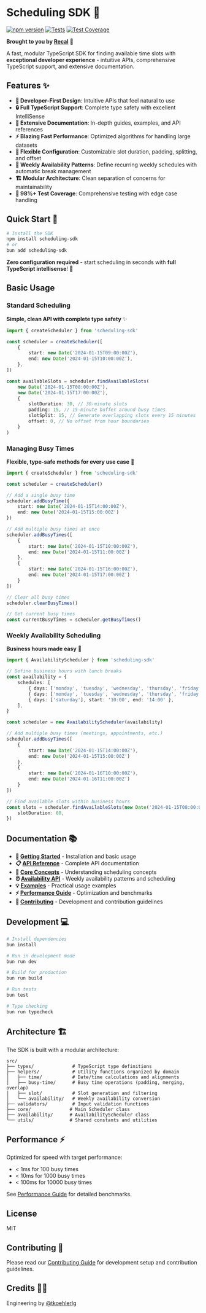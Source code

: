 # Scheduling SDK 📆

[![npm version](https://badge.fury.io/js/scheduling-sdk.svg)](https://badge.fury.io/js/scheduling-sdk)
[![Tests](https://github.com/recal-dev/scheduling-sdk/workflows/Tests/badge.svg)](https://github.com/recal-dev/scheduling-sdk/actions)
[![Test Coverage](https://codecov.io/gh/recal-dev/scheduling-sdk/branch/main/graph/badge.svg)](https://codecov.io/gh/recal-dev/scheduling-sdk)

**Brought to you by [Recal](https://recal.com)** 🚀

A fast, modular TypeScript SDK for finding available time slots with **exceptional developer experience** - intuitive APIs, comprehensive TypeScript support, and extensive documentation.

## Features ✨

- **🎯 Developer-First Design**: Intuitive APIs that feel natural to use
- **🔒 Full TypeScript Support**: Complete type safety with excellent IntelliSense
- **📖 Extensive Documentation**: In-depth guides, examples, and API references
- **⚡ Blazing Fast Performance**: Optimized algorithms for handling large datasets
- **🔧 Flexible Configuration**: Customizable slot duration, padding, splitting, and offset
- **📅 Weekly Availability Patterns**: Define recurring weekly schedules with automatic break management
- **🏗️ Modular Architecture**: Clean separation of concerns for maintainability
- **🧪 98%+ Test Coverage**: Comprehensive testing with edge case handling

## Quick Start 🚀

```bash
# Install the SDK
npm install scheduling-sdk
# or
bun add scheduling-sdk
```

**Zero configuration required** - start scheduling in seconds with **full TypeScript intellisense**! 🎉

## Basic Usage

### Standard Scheduling

**Simple, clean API with complete type safety** ✨

```typescript
import { createScheduler } from 'scheduling-sdk'

const scheduler = createScheduler([
    {
        start: new Date('2024-01-15T09:00:00Z'),
        end: new Date('2024-01-15T10:00:00Z'),
    },
])

const availableSlots = scheduler.findAvailableSlots(
    new Date('2024-01-15T08:00:00Z'),
    new Date('2024-01-15T17:00:00Z'),
    {
        slotDuration: 30, // 30-minute slots
        padding: 15, // 15-minute buffer around busy times
        slotSplit: 15, // Generate overlapping slots every 15 minutes
        offset: 0, // No offset from hour boundaries
    }
)
```

### Managing Busy Times

**Flexible, type-safe methods for every use case** 🔧

```typescript
import { createScheduler } from 'scheduling-sdk'

const scheduler = createScheduler()

// Add a single busy time
scheduler.addBusyTime({
    start: new Date('2024-01-15T14:00:00Z'),
    end: new Date('2024-01-15T15:00:00Z')
})

// Add multiple busy times at once
scheduler.addBusyTimes([
    {
        start: new Date('2024-01-15T10:00:00Z'),
        end: new Date('2024-01-15T11:00:00Z')
    },
    {
        start: new Date('2024-01-15T16:00:00Z'),
        end: new Date('2024-01-15T17:00:00Z')
    }
])

// Clear all busy times
scheduler.clearBusyTimes()

// Get current busy times
const currentBusyTimes = scheduler.getBusyTimes()
```

### Weekly Availability Scheduling

**Business hours made easy** 📅

```typescript
import { AvailabilityScheduler } from 'scheduling-sdk'

// Define business hours with lunch breaks
const availability = {
    schedules: [
        { days: ['monday', 'tuesday', 'wednesday', 'thursday', 'friday'], start: '09:00', end: '12:00' },
        { days: ['monday', 'tuesday', 'wednesday', 'thursday', 'friday'], start: '13:00', end: '17:00' },
        { days: ['saturday'], start: '10:00', end: '14:00' },
    ],
}

const scheduler = new AvailabilityScheduler(availability)

// Add multiple busy times (meetings, appointments, etc.)
scheduler.addBusyTimes([
    {
        start: new Date('2024-01-15T14:00:00Z'),
        end: new Date('2024-01-15T15:00:00Z')
    },
    {
        start: new Date('2024-01-16T10:00:00Z'),
        end: new Date('2024-01-16T11:00:00Z')
    }
])

// Find available slots within business hours
const slots = scheduler.findAvailableSlots(new Date('2024-01-15T08:00:00Z'), new Date('2024-01-15T18:00:00Z'), {
    slotDuration: 60,
})
```

## Documentation 📚

- **📖 [Getting Started](docs/getting-started.md)** - Installation and basic usage
- **📋 [API Reference](docs/api-reference.md)** - Complete API documentation
- **🧠 [Core Concepts](docs/core-concepts.md)** - Understanding scheduling concepts
- **⏰ [Availability API](docs/availability-api.md)** - Weekly availability patterns and scheduling
- **💡 [Examples](docs/examples.md)** - Practical usage examples
- **⚡ [Performance Guide](docs/performance.md)** - Optimization and benchmarks
- **🤝 [Contributing](docs/contributing.md)** - Development and contribution guidelines

## Development 💻

```bash
# Install dependencies
bun install

# Run in development mode
bun run dev

# Build for production
bun run build

# Run tests
bun test

# Type checking
bun run typecheck
```

## Architecture 🏗️

The SDK is built with a modular architecture:

```
src/
├── types/              # TypeScript type definitions
├── helpers/            # Utility functions organized by domain
│   ├── time/           # Date/time calculations and alignments
│   ├── busy-time/      # Busy time operations (padding, merging, overlap)
│   ├── slot/           # Slot generation and filtering
│   └── availability/   # Weekly availability conversion
├── validators/         # Input validation functions
├── core/              # Main Scheduler class
├── availability/      # AvailabilityScheduler class
└── utils/             # Shared constants and utilities
```

## Performance ⚡

Optimized for speed with target performance:

- < 1ms for 100 busy times
- < 10ms for 1000 busy times
- < 100ms for 10000 busy times

See [Performance Guide](docs/performance.md) for detailed benchmarks.

## License

MIT

## Contributing 🤝

Please read our [Contributing Guide](docs/contributing.md) for development setup and contribution guidelines.

## Credits 👨‍💻

Engineering by [@tkoehlerlg](https://github.com/tkoehlerlg)
